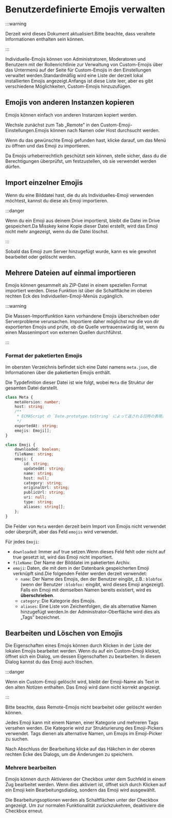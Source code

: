 # Benutzerdefinierte Emojis verwalten

:::warning

Derzeit wird dieses Dokument aktualisiert.Bitte beachte, dass veraltete Informationen enthalten sein können.

:::

Individuelle-Emojis können von Administratoren, Moderatoren und Benutzern mit der Rollenrichtlinie zur Verwaltung von Custom-Emojis über das Untermenü auf der Seite für Custom-Emojis in den Einstellungen verwaltet werden.Standardmäßig wird eine Liste der derzeit lokal installierten Emojis angezeigt.Anfangs ist diese Liste leer, aber es gibt verschiedene Möglichkeiten, Custom-Emojis hinzuzufügen.

## Emojis von anderen Instanzen kopieren

Emojis können einfach von anderen Instanzen kopiert werden.

Wechsle zunächst zum Tab „Remote” in den Custom-Emoji-Einstellungen.Emojis können nach Namen oder Host durchsucht werden.

Wenn du das gewünschte Emoji gefunden hast, klicke darauf, um das Menü zu öffnen und das Emoji zu importieren.

Da Emojis urheberrechtlich geschützt sein können, stelle sicher, dass du die Berechtigungen überprüfst, um festzustellen, ob sie verwendet werden dürfen.

## Import einzelner Emojis

Wenn du eine Bilddatei hast, die du als Individuelles-Emoji verwenden möchtest, kannst du diese als Emoji importieren.

:::danger

Wenn du ein Emoji aus deinem Drive importierst, bleibt die Datei im Drive gespeichert.Da Misskey keine Kopie dieser Datei erstellt, wird das Emoji nicht mehr angezeigt, wenn du die Datei löschst.

:::

Sobald das Emoji zum Server hinzugefügt wurde, kann es wie gewohnt bearbeitet oder gelöscht werden.

## Mehrere Dateien auf einmal importieren

Emojis können gesammelt als ZIP-Datei in einem speziellen Format importiert werden.
Diese Funktion ist über die Schaltfläche im oberen rechten Eck des Individuellen-Emoji-Menüs zugänglich.

:::warning

Die Massen-Importfunktion kann vorhandene Emojis überschreiben oder Serverprobleme verursachen.
Importiere daher möglichst nur die von dir exportierten Emojis und prüfe, ob die Quelle vertrauenswürdig ist, wenn du einen Massenimport von externen Quellen durchführst.

:::

### Format der paketierten Emojis

Im obersten Verzeichnis befindet sich eine Datei namens `meta.json`, die Informationen über die paketierten Emojis enthält.

Die Typdefinition dieser Datei ist wie folgt, wobei `Meta` die Struktur der gesamten Datei darstellt.

```typescript
class Meta {
	metaVersion: number;
	host: string;
	/**
	 * ECMAScript の `Date.prototype.toString` によって返される日時の表現。
	 */
	exportedAt: string;
	emojis: Emoji[];
}

class Emoji {
	downloaded: boolean;
	fileName: string;
	emoji: {
		id: string;
		updatedAt: string;
		name: string;
		host: null;
		category: string;
		originalUrl: string;
		publicUrl: string;
		uri: null;
		type: string;
		aliases: string[];
	};
}
```

Die Felder von `Meta` werden derzeit beim Import von Emojis nicht verwendet oder überprüft, aber das Feld `emojis` wird verwendet.

Für jedes `Emoji`:

- `downloaded`: Immer auf true setzen.Wenn dieses Feld fehlt oder nicht auf true gesetzt ist, wird das Emoji nicht importiert.
- `fileName`: Der Name der Bilddatei im paketierten Archiv.
- `emoji`: Daten, die mit dem in der Datenbank gespeicherten Emoji verknüpft sind.Die folgenden Felder werden derzeit verwendet:
  - `name`: Der Name des Emojis, den der Benutzer eingibt, z.B.: `blobfox` (wenn der Benutzer `:blobfox:` eingibt, wird dieses Emoji angezeigt).\
    Falls ein Emoji mit demselben Namen bereits existiert, wird es **überschrieben**.
  - `category`: Die Kategorie des Emojis.
  - `aliases`: Eine Liste von Zeichenfolgen, die als alternative Namen hinzugefügt werden.In der Administrator-Oberfläche wird dies als „Tags” bezeichnet.

## Bearbeiten und Löschen von Emojis

Die Eigenschaften eines Emojis können durch Klicken in der Liste der lokalen Emojis bearbeitet werden.
Wenn du auf ein Custom-Emoji klickst, öffnet sich ein Dialog, um dessen Eigenschaften zu bearbeiten. In diesem Dialog kannst du das Emoji auch löschen.

:::danger

Wenn ein Custom-Emoji gelöscht wird, bleibt der Emoji-Name als Text in den alten Notizen enthalten. Das Emoji wird dann nicht korrekt angezeigt.

:::

Bitte beachte, dass Remote-Emojis nicht bearbeitet oder gelöscht werden können.

Jedes Emoji kann mit einem Namen, einer Kategorie und mehreren Tags versehen werden.
Die Kategorie wird zur Strukturierung des Emoji-Pickers verwendet.
Tags dienen als alternative Namen, um Emojis im Emoji-Picker zu suchen.

Nach Abschluss der Bearbeitung klicke auf das Häkchen in der oberen rechten Ecke des Dialogs, um die Änderungen zu speichern.

### Mehrere bearbeiten

Emojis können durch Aktivieren der Checkbox unter dem Suchfeld in einem Zug bearbeitet werden.
Wenn dies aktiviert ist, öffnet sich durch Klicken auf ein Emoji kein Bearbeitungsdialog, sondern das Emoji wird ausgewählt.

Die Bearbeitungsoptionen werden als Schaltflächen unter der Checkbox angezeigt.
Um zur normalen Funktionalität zurückzukehren, deaktiviere die Checkbox erneut.
